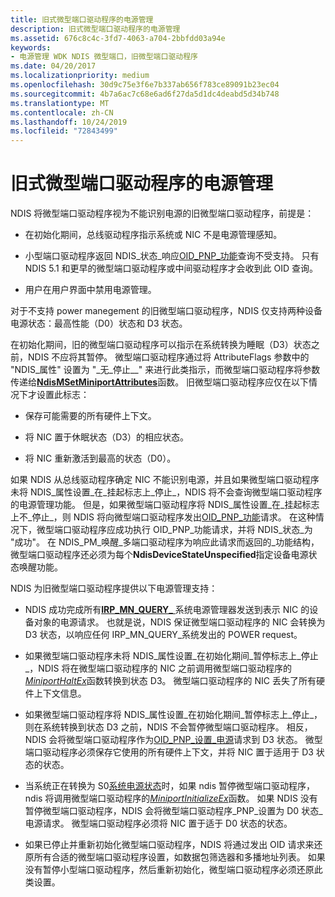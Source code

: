 ```yaml
---
title: 旧式微型端口驱动程序的电源管理
description: 旧式微型端口驱动程序的电源管理
ms.assetid: 676c8c4c-3fd7-4063-a704-2bbfdd03a94e
keywords:
- 电源管理 WDK NDIS 微型端口，旧微型端口驱动程序
ms.date: 04/20/2017
ms.localizationpriority: medium
ms.openlocfilehash: 30d9c75e3f6e7b337ab656f783ce89091b23ec04
ms.sourcegitcommit: 4b7a6ac7c68e6ad6f27da5d1dc4deabd5d34b748
ms.translationtype: MT
ms.contentlocale: zh-CN
ms.lasthandoff: 10/24/2019
ms.locfileid: "72843499"
---
```

# <a name="power-management-for-old-miniport-drivers"></a>旧式微型端口驱动程序的电源管理





NDIS 将微型端口驱动程序视为不能识别电源的旧微型端口驱动程序，前提是：

-   在初始化期间，总线驱动程序指示系统或 NIC 不是电源管理感知。

-   小型端口驱动程序返回 NDIS\_状态\_响应[OID\_PNP\_功能](https://docs.microsoft.com/windows-hardware/drivers/network/oid-pnp-capabilities)查询不受支持。 只有 NDIS 5.1 和更早的微型端口驱动程序或中间驱动程序才会收到此 OID 查询。

-   用户在用户界面中禁用电源管理。

对于不支持 power manegement 的旧微型端口驱动程序，NDIS 仅支持两种设备电源状态：最高性能（D0）状态和 D3 状态。

在初始化期间，旧的微型端口驱动程序可以指示在系统转换为睡眠（D3）状态之前，NDIS 不应将其暂停。 微型端口驱动程序通过将 AttributeFlags 参数中的 "NDIS\_属性" 设置为 "\_无\_停止\_\_" 来进行此类指示，而微型端口驱动程序将参数传递给[**NdisMSetMiniportAttributes**](https://docs.microsoft.com/windows-hardware/drivers/ddi/ndis/nf-ndis-ndismsetminiportattributes)函数。 旧微型端口驱动程序应仅在以下情况下才设置此标志：

-   保存可能需要的所有硬件上下文。

-   将 NIC 置于休眠状态（D3）的相应状态。

-   将 NIC 重新激活到最高的状态（D0）。

如果 NDIS 从总线驱动程序确定 NIC 不能识别电源，并且如果微型端口驱动程序未将 NDIS\_属性设置\_在\_挂起标志上\_停止\_，NDIS 将不会查询微型端口驱动程序的电源管理功能。 但是，如果微型端口驱动程序将 NDIS\_属性设置\_在\_挂起标志上不\_停止\_，则 NDIS 将向微型端口驱动程序发出[OID\_PNP\_功能](https://docs.microsoft.com/windows-hardware/drivers/network/oid-pnp-capabilities)请求。 在这种情况下，微型端口驱动程序应成功执行 OID\_PNP\_功能请求，并将 NDIS\_状态\_为 "成功"。 在 NDIS\_PM\_唤醒\_多端口驱动程序为响应此请求而返回的\_功能结构，微型端口驱动程序还必须为每个**NdisDeviceStateUnspecified**指定设备电源状态唤醒功能。

NDIS 为旧微型端口驱动程序提供以下电源管理支持：

-   NDIS 成功完成所有[**IRP\_MN\_QUERY\_** ](https://docs.microsoft.com/windows-hardware/drivers/kernel/irp-mn-query-power)系统电源管理器发送到表示 NIC 的设备对象的电源请求。 也就是说，NDIS 保证微型端口驱动程序的 NIC 会转换为 D3 状态，以响应任何 IRP\_MN\_QUERY\_系统发出的 POWER request。

-   如果微型端口驱动程序未将 NDIS\_属性设置\_在初始化期间\_暂停标志上\_停止\_，NDIS 将在微型端口驱动程序的 NIC 之前调用微型端口驱动程序的[*MiniportHaltEx*](https://docs.microsoft.com/windows-hardware/drivers/ddi/ndis/nc-ndis-miniport_halt)函数转换到状态 D3。 微型端口驱动程序的 NIC 丢失了所有硬件上下文信息。

-   如果微型端口驱动程序将 NDIS\_属性设置\_在初始化期间\_暂停标志上\_停止\_，则在系统转换到状态 D3 之前，NDIS 不会暂停微型端口驱动程序。 相反，NDIS 会将微型端口驱动程序作为[OID\_PNP\_设置\_电源](https://docs.microsoft.com/windows-hardware/drivers/network/oid-pnp-set-power)请求到 D3 状态。 微型端口驱动程序必须保存它使用的所有硬件上下文，并将 NIC 置于适用于 D3 状态的状态。

-   当系统正在转换为 S0[系统电源状态](https://docs.microsoft.com/windows-hardware/drivers/kernel/system-power-states)时，如果 ndis 暂停微型端口驱动程序，ndis 将调用微型端口驱动程序的[*MiniportInitializeEx*](https://docs.microsoft.com/windows-hardware/drivers/ddi/ndis/nc-ndis-miniport_initialize)函数。 如果 NDIS 没有暂停微型端口驱动程序，NDIS 会将微型端口驱动程序\_PNP\_设置为 D0 状态\_电源请求。 微型端口驱动程序必须将 NIC 置于适于 D0 状态的状态。

-   如果已停止并重新初始化微型端口驱动程序，NDIS 将通过发出 OID 请求来还原所有合适的微型端口驱动程序设置，如数据包筛选器和多播地址列表。 如果没有暂停小型端口驱动程序，然后重新初始化，微型端口驱动程序必须还原此类设置。

 

 





